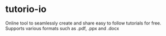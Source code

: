 # tutorio-io

Online tool to seamlessly create and share easy to follow tutorials for free. Supports various formats such as .pdf, .ppx and .docx
